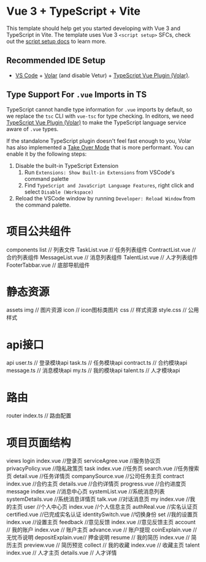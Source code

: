 # Vue 3 + TypeScript + Vite

This template should help get you started developing with Vue 3 and TypeScript in Vite. The template uses Vue 3 `<script setup>` SFCs, check out the [script setup docs](https://v3.vuejs.org/api/sfc-script-setup.html#sfc-script-setup) to learn more.

## Recommended IDE Setup

- [VS Code](https://code.visualstudio.com/) + [Volar](https://marketplace.visualstudio.com/items?itemName=Vue.volar) (and disable Vetur) + [TypeScript Vue Plugin (Volar)](https://marketplace.visualstudio.com/items?itemName=Vue.vscode-typescript-vue-plugin).

## Type Support For `.vue` Imports in TS

TypeScript cannot handle type information for `.vue` imports by default, so we replace the `tsc` CLI with `vue-tsc` for type checking. In editors, we need [TypeScript Vue Plugin (Volar)](https://marketplace.visualstudio.com/items?itemName=Vue.vscode-typescript-vue-plugin) to make the TypeScript language service aware of `.vue` types.

If the standalone TypeScript plugin doesn't feel fast enough to you, Volar has also implemented a [Take Over Mode](https://github.com/johnsoncodehk/volar/discussions/471#discussioncomment-1361669) that is more performant. You can enable it by the following steps:

1. Disable the built-in TypeScript Extension
   1. Run `Extensions: Show Built-in Extensions` from VSCode's command palette
   2. Find `TypeScript and JavaScript Language Features`, right click and select `Disable (Workspace)`
2. Reload the VSCode window by running `Developer: Reload Window` from the command palette.

# 项目公共组件
components
   list                                // 列表文件
      TaskList.vue                     // 任务列表组件
      ContractList.vue                 // 合约列表组件
      MessageList.vue                  // 消息列表组件
      TalentList.vue                   // 人才列表组件
   FooterTabbar.vue                    // 底部导航组件

# 静态资源
assets
    img              // 图片资源
        icon         // icon图标类图片
    css              // 样式资源
        style.css    // 公用样式

# api接口
api
    user.ts          // 登录模块api
    task.ts          // 任务模块api
    contract.ts      // 合约模块api
    message.ts       // 消息模块api
    my.ts            // 我的模块api
    talent.ts        // 人才模块api

# 路由
router
   index.ts          // 路由配置


# 项目页面结构
views
   login
      index.vue             //登录页
      serviceAgree.vue      //服务协议页
      privacyPolicy.vue     //隐私政策页
   task
      index.vue             //任务页
      search.vue            //任务搜索页
      detail.vue            //任务详情页
      companySource.vue     //公司任务主页
   contract
      index.vue             //合约主页
      details.vue            //合约详情页
      progress.vue           //合约进度页
   message
      index.vue             //消息中心页
      systemList.vue        //系统消息列表
      systemDetails.vue      //系统消息详情页
      talk.vue              //对话消息页
   my
      index.vue             //我的主页
      user                  //个人中心页
         index.vue          //个人信息主页
         authReal.vue       //实名认证页
         certified.vue      //已完成实名认证
         identitySwitch.vue //切换身份
      set                   //我的设置页
         index.vue          //设置主页
      feedback              //意见反馈
         index.vue          //意见反馈主页
      account                // 我的账户
            index.vue       // 账户主页
            advance.vue     // 账户提现
            coinExplain.vue // 无忧币说明
            depositExplain.vue// 押金说明
      resume                // 我的简历
            index.vue       // 简历主页
            preview.vue     // 简历预览
      collect               // 我的收藏
            index.vue       // 收藏主页
   talent
        index.vue           // 人才主页
        details.vue         // 人才详情